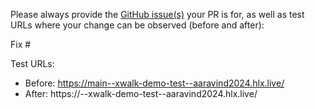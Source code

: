 Please always provide the [GitHub issue(s)](../issues) your PR is for, as well as test URLs where your change can be observed (before and after):

Fix #<gh-issue-id>

Test URLs:
- Before: https://main--xwalk-demo-test--aaravind2024.hlx.live/
- After: https://<branch>--xwalk-demo-test--aaravind2024.hlx.live/
